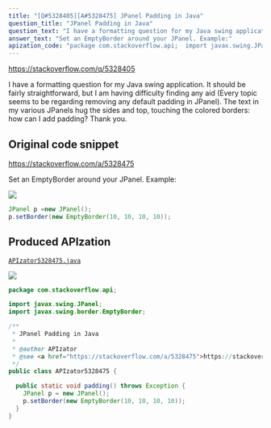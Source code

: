 ```yaml
---
title: "[Q#5328405][A#5328475] JPanel Padding in Java"
question_title: "JPanel Padding in Java"
question_text: "I have a formatting question for my Java swing application. It should be fairly straightforward, but I am having difficulty finding any aid (Every topic seems to be regarding removing any default padding in JPanel). The text in my various JPanels hug the sides and top, touching the colored borders: how can I add padding? Thank you."
answer_text: "Set an EmptyBorder around your JPanel. Example:"
apization_code: "package com.stackoverflow.api;  import javax.swing.JPanel; import javax.swing.border.EmptyBorder;  /**  * JPanel Padding in Java  *  * @author APIzator  * @see <a href=\"https://stackoverflow.com/a/5328475\">https://stackoverflow.com/a/5328475</a>  */ public class APIzator5328475 {    public static void padding() throws Exception {     JPanel p = new JPanel();     p.setBorder(new EmptyBorder(10, 10, 10, 10));   } }"
---
```


https://stackoverflow.com/q/5328405

I have a formatting question for my Java swing application. It should be fairly straightforward, but I am having difficulty finding any aid (Every topic seems to be regarding removing any default padding in JPanel). The text in my various JPanels hug the sides and top, touching the colored borders: how can I add padding? Thank you.



## Original code snippet

https://stackoverflow.com/a/5328475

Set an EmptyBorder around your JPanel.
Example:

<div class="code-logo"><img src="/stackoverflow.png" /></div>

```java
JPanel p =new JPanel();
p.setBorder(new EmptyBorder(10, 10, 10, 10));
```

## Produced APIzation

[`APIzator5328475.java`](https://github.com/pasqualesalza/apization/raw/main/data/search/APIzator5328475.java)

<div class="code-logo"><img src="/apizator.png" /></div>

```java
package com.stackoverflow.api;

import javax.swing.JPanel;
import javax.swing.border.EmptyBorder;

/**
 * JPanel Padding in Java
 *
 * @author APIzator
 * @see <a href="https://stackoverflow.com/a/5328475">https://stackoverflow.com/a/5328475</a>
 */
public class APIzator5328475 {

  public static void padding() throws Exception {
    JPanel p = new JPanel();
    p.setBorder(new EmptyBorder(10, 10, 10, 10));
  }
}

```